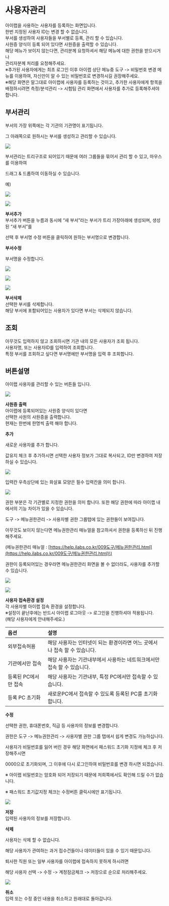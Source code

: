 # 사용자관리

아이랩을 사용하는 사용자를 등록하는 화면입니다.  
한번 지정된 사용자 ID는 변경 할 수 없습니다.  
부서를 생성하여 사용자들을 부서별로 등록, 관리 할 수 있습니다.  
사원증 양식이 등록 되어 있다면 사원증을 출력할 수 있습니다.  
해당 메뉴가 보이지 않는다면, 관리분께 요청하셔서 해당 메뉴에 대한 권한을 받으시거나  
관리자분께 처리를 요청해주세요.  
※추가된 사용자에게는 최초 로그인 이후 아이랩 상단 메뉴중 도구 -&gt; 비밀번호 변경 메뉴를 이용하여, 자신만이 알 수 있는 비밀번호로 변경하시길 권장해주세요.  
※해당 화면은 말그대로 아이랩에 사용자를 등록하는 것이고, 추가한 사용자에게 항목을 배정하시려면 측정/분석관리 -&gt; 시험팀 관리 화면에서 사용자를 추가로 등록해주셔야 합니다.

## 부서관리

부서의 가장 위쪽에는 각 기관의 기관명이 표기됩니다.

그 아래쪽으로 원하시는 부서를 생성하고 관리할 수 있습니다.

![](../.gitbook/assets/07%20%287%29.png)

부서관리는 트리구조로 되어있기 때문에 여러 그룹들을 묶어서 관리 할 수 있고, 마우스를 이용하여

드래그 & 드롭하여 이동하실 수 있습니다.

예\)

![](../.gitbook/assets/08%20%288%29.png)

![](../.gitbook/assets/09%20%286%29.png)

**부서추가**  
부서추가 버튼을 누름과 동시에 “새 부서”라는 부서가 트리 가장아래에 생성되며, 생성된 “새 부서”를 

선택 후 부서명 수정 버튼을 클릭하여 원하는 부서명으로 변경합니다.

**부서수정**

부서명을 수정합니다.

![](../.gitbook/assets/10%20%283%29.png)

![](../.gitbook/assets/11.png)

![](../.gitbook/assets/12%20%281%29.png)

**부서삭제**  
선택한 부서를 삭제합니다.  
해당 부서에 포함되어있는 사용자가 있다면 부서는 삭제되지 않습니다.

## 조회

아무것도 입력하지 않고 조회하시면 기관 내의 모든 사용자가 조회 됩니다.  
사용자명, 또는 사용자ID를 입력하여 조회합니다.  
특정 부서를 조회하고 싶다면 부서명에만 부서명을 입력 후 조회합니다.

## 버튼설명

아이랩 사용자를 관리할 수 있는 버튼들 입니다.

![](../.gitbook/assets/13%20%281%29.png)

**사원증 출력**  
아이랩에 등록되어있는 사원증 양식이 있다면  
선택한 사원의 사원증을 출력합니다.  
현재는 한번에 한명씩 출력 해야 합니다.

**추가**

새로운 사용자를 추가 합니다.

값유지 체크 후 추가하시면 선택한 사용자 정보가 그대로 복사되고, ID만 변경하여 저장하실 수 있습니다.

![](../.gitbook/assets/14%20%288%29.png)

입력칸 우측상단에 있는 화살표 모양은 필수 입력칸을 의미 합니다.

![](../.gitbook/assets/15%20%283%29.png)

권한 부분은 각 기관별로 지정한 권한을 의미 합니다. 또한 해당 권한에 따라 아이랩 내에서의 기능 차이가 있을 수 있습니다.

도구 -&gt; 메뉴권한관리 -&gt; 사용자별 권한 그룹탭에 있는 권한들이 보여집니다.

아무것도 보이지 않는다면 메뉴권한관리 매뉴얼을 참고하셔서 권한을 등록하신 뒤 진행해주세요.

\(메뉴권한관리 매뉴얼 : [https://help.ilabs.co.kr/009도구/메뉴권한관리.html](https://help.ilabs.co.kr/009도구/메뉴권한관리.html)\)

권한이 등록되어있는 경우라면 메뉴권한관리 화면을 볼 수 없더라도, 사용자를 추가할 수 있습니다.

![](../.gitbook/assets/16.png)

![](https://cafeptthumb-phinf.pstatic.net/20160519_214/wooritechinc_1463631090481dqivd_PNG/%B1%C7%C7%D1.png?type=w740)

**사용자 접속환경 설정**  
각 사용자별 아이랩 접속 환경을 설정합니다.  
※설정이 끝난후에는 반드시 아이랩 로그아웃 -&gt; 로그인을 진행하셔야 적용됩니다.  
\(해당 사용자에게 안내해주세요.\)

| 옵션 | 설명 |
| :--- | :--- |
| 외부접속허용 | 해당 사용자는 인터넷이 되는 환경이라면 어느 곳에서나 접속 할 수 있습니다. |
| 기관에서만 접속 | 해당 사용자는 기관내부에서 사용하는 네트워크에서만 접속 할 수 있습니다. |
| 등록된 PC에서만 접속 | 해당 사용자는 기관내부, 특정 PC에서만 접속할 수 있습니다. |
| 등록 PC 초기화 | 새로운PC에서 접속할 수 있도록 등록된 PC를 초기화합니다. |

**수정**

선택한 권한, 휴대폰번호, 직급 등 사용자의 정보를 변경합니다.

권한은 도구 -&gt; 메뉴권한관리 -&gt; 사용자별 권한 그룹 탭에서 쉽게 변경도 가능하십니다.

사용자가 비밀번호를 잃어 버린 경우 해당 화면에서 패스워드 초기화 지정에 체크 후 저장해주시면

0000으로 초기화되며, 그 이후에 다시 로그인하여 비밀번호를 변경 하시면 되겠습니다.

※ 아이랩 비밀번호는 암호화 되어 저장되기 때문에 저희쪽에서도 확인해 드릴 수가 없습니다.

※ 패스워드 초기값지정 체크는 수정버튼 클릭시에만 표기됩니다.

![](../.gitbook/assets/18%20%285%29.png)

**저장**  
입력된 사용자의 정보를 저장합니다.

**삭제**

사용자는 삭제 할 수 없습니다.

해당 사용자가 관여하는 과거 접수건들이나 데이터들이 있을 수 있기 때문입니다.

퇴사한 직원 또는 일부 사용자를 아이랩에 접속하지 못하게 하시려면

해당 사용자 선택 -&gt; 수정 -&gt; 계정잠금체크 -&gt; 저장으로 순으로 처리해주세요.

![](../.gitbook/assets/19%20%281%29.png)

**취소**  
입력 또는 수정 중인 내용을 취소하고 원래대로 돌아갑니다.

